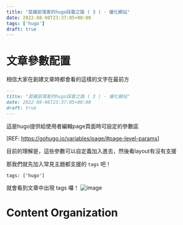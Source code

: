 ```yaml
---
title: "菜雞部落客的hugo踩雷之路 ( 3 ) - 優化網站"
date: 2022-08-08T23:37:05+08:00
tags: ['hugo']
draft: true
---
```


# 文章參數配置
相信大家在創建文章時都會看的這樣的文字在最前方

```md
---
title: "菜雞部落客的hugo踩雷之路 ( 3 ) - 優化網站"
date: 2022-08-06T23:37:05+08:00
draft: true
---
```

這是hugo提供給使用者編輯page頁面時可設定的參數區

[REF: <https://gohugo.io/variables/page/#page-level-params>]

目前的理解是，這些參數可以自定義加入進去，然後看layout有沒有支援

那我們就先加入常見主題都支援的 `tags` 吧！

```
tags: ['hugo']
```

就會看到文章中出現 tags 囉！
![image](https://i.imgur.com/9fKI8O5.png)

# Content Organization




